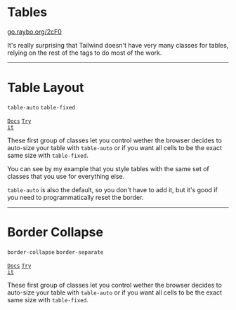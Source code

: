 <!-- .slide: data-state="layout-title" class="bg-dark"-->

# Tables

<div class="slide-link"><a href="https://go.raybo.org/2cF0"><i class="fab fa-slideshare"></i> go.raybo.org/2cF0</a></div>

> >

It's really surprising that Tailwind doesn't have very many classes for tables, relying on the rest of the tags to do most of the work.

---

# Table Layout

`table-auto` `table-fixed`

<a href="https://tailwindcss.com/docs/table-layout" target="_blank"><code class="code-exciting">Docs</code></a> <a href="https://codepen.io/planetoftheweb/pen/MWjmMZp?editors=1000" target="_blank"><code class="code-royal">Try it</code></a>

> >

These first group of classes let you control wether the browser decides to auto-size your table with `table-auto` or if you want all cells to be the exact same size with `table-fixed`.

You can see by my example that you style tables with the same set of classes that you use for everything else.

`table-auto` is also the default, so you don't have to add it, but it's good if you need to programmatically reset the border.

---

# Border Collapse

`border-collapse` `border-separate`

<a href="https://tailwindcss.com/docs/border-collapse" target="_blank"><code class="code-exciting">Docs</code></a> <a href="https://codepen.io/planetoftheweb/pen/MWjoWpK?editors=1000" target="_blank"><code class="code-royal">Try it</code></a>

> >

These first group of classes let you control wether the browser decides to auto-size your table with `table-auto` or if you want all cells to be the exact same size with `table-fixed`.